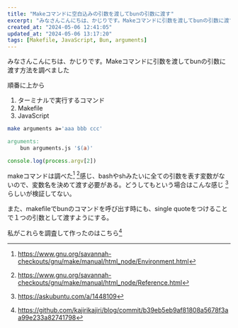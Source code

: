 ```yaml
---
title: "Makeコマンドに空白込みの引数を渡してbunの引数に渡す"
excerpt: "みなさんこんにちは、かじりです。Makeコマンドに引数を渡してbunの引数に渡す方法を調べました"
created_at: "2024-05-06 12:41:05"
updated_at: "2024-05-06 13:17:20"
tags: [Makefile, JavaScript, Bun, arguments]
---
```


みなさんこんにちは、かじりです。Makeコマンドに引数を渡してbunの引数に渡す方法を調べました

順番に上から

1. ターミナルで実行するコマンド
2. Makefile
3. JavaScript

```bash
make arguments a='aaa bbb ccc'
```

```makefile
arguments:
	bun arguments.js '$(a)'
```

```javascript
console.log(process.argv[2])
```

makeコマンドは調べた[^makefile-env] [^makefile-variable-reference]感じ、bashやshみたいに全ての引数を表す変数がないので、変数名を決めて渡す必要がある。どうしてもという場合はこんな感じ [^makefile-arguments] らしいが検証してない。

[^makefile-env]: https://www.gnu.org/savannah-checkouts/gnu/make/manual/html_node/Environment.html

[^makefile-variable-reference]: https://www.gnu.org/savannah-checkouts/gnu/make/manual/html_node/Reference.html

[^makefile-arguments]: https://askubuntu.com/a/1448109

また、makefileでbunのコマンドを呼び出す時にも、single quoteをつけることで１つの引数として渡すようにする。

私がこれらを調査して作ったのはこちら[^github]

[^github]: https://github.com/kajirikajiri/blog/commit/b39eb5eb9af81808a5678f3aa99e233a82741798
